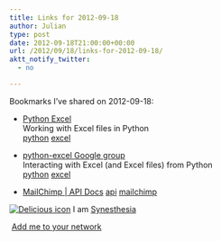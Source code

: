 ```yaml
---
title: Links for 2012-09-18
author: Julian
type: post
date: 2012-09-18T21:00:00+00:00
url: /2012/09/18/links-for-2012-09-18/
aktt_notify_twitter:
  - no

---
```

Bookmarks I&#8217;ve shared on 2012-09-18:

  * [Python Excel][1]  
    Working with Excel files in Python  
    [python][2] [excel][3] 
  * [python-excel Google group][4]  
    Interacting with Excel (and Excel files) from Python  
    [python][2] [excel][3] 
  * [MailChimp | API Docs][5] 
    [api][6] [mailchimp][7] </li> </ul> 
    
    <p class="deliciouslink">
      <a href="https://del.icio.us/synesthesia" title="See all my bookmarks on del.icio.us"><img src="https://www.synesthesia.co.uk/images/deliciousicon.jpg" alt="Delicious icon" /></a>&nbsp;I am <a href="https://del.icio.us/synesthesia" title="See all my bookmarks on del.icio.us">Synesthesia</a>
    </p>
    
    <p class="deliciouslink">
      <a href="https://del.icio.us/network?add=synesthesia" title="Add me to your del.icio.us network"><img src="https://www.synesthesia.co.uk/images/add.gif" alt="" /></a>&nbsp;<a href="https://del.icio.us/network?add=synesthesia" title="Add me to your del.icio.us network">Add me to your network</a>
    </p>

 [1]: https://www.python-excel.org/
 [2]: https://www.delicious.com/synesthesia/python
 [3]: https://www.delicious.com/synesthesia/excel
 [4]: https://groups.google.com/forum/?fromgroups#!forum/python-excel
 [5]: https://apidocs.mailchimp.com/
 [6]: https://www.delicious.com/synesthesia/api
 [7]: https://www.delicious.com/synesthesia/mailchimp